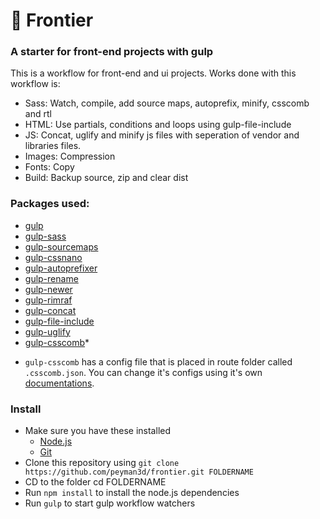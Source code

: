 # 🚀 Frontier
### A starter for front-end projects with gulp

This is a workflow for front-end and ui projects. Works done with this workflow is:
    
- Sass: Watch, compile, add source maps, autoprefix, minify, csscomb and rtl 
- HTML: Use partials, conditions and loops using gulp-file-include
- JS: Concat, uglify and minify js files with seperation of vendor and libraries files.
- Images: Compression
- Fonts: Copy
- Build: Backup source, zip and clear dist

### Packages used:
- [gulp](https://www.npmjs.com/package/gulp)
- [gulp-sass](https://www.npmjs.com/package/gulp-sass)
- [gulp-sourcemaps](https://www.npmjs.com/package/gulp-sourcemaps)
- [gulp-cssnano](https://www.npmjs.com/package/gulp-cssnano)
- [gulp-autoprefixer](https://www.npmjs.com/package/gulp-autoprefixer)
- [gulp-rename](https://www.npmjs.com/package/gulp-rename)
- [gulp-newer](https://www.npmjs.com/package/gulp-newer)
- [gulp-rimraf](https://www.npmjs.com/package/gulp-rimraf)
- [gulp-concat](https://www.npmjs.com/package/gulp-concat)
- [gulp-file-include](https://www.npmjs.com/package/gulp-file-include)
- [gulp-uglify](https://www.npmjs.com/package/gulp-uglify)
- [gulp-csscomb](https://www.npmjs.com/package/gulp-csscomb)*

* `gulp-csscomb` has a config file that is placed in route folder called `.csscomb.json`. You can change it's configs using it's own [documentations](http://csscomb.com/docs).

### Install
- Make sure you have these installed
    - [Node.js](https://nodejs.org)
    - [Git](https://git-scm.com/)
- Clone this repository using `git clone https://github.com/peyman3d/frontier.git FOLDERNAME`
- CD to the folder cd FOLDERNAME
- Run `npm install` to install the node.js dependencies
- Run `gulp` to start gulp workflow watchers